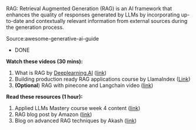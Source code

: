 
RAG:
Retrieval Augmented Generation (RAG) is an AI framework that enhances the quality of responses generated by LLMs by incorporating up-to-date and contextually relevant information from external sources during the generation process.

Source:awesome-generative-ai-guide 

- DONE

**Watch these videos (30 mins):**

1. What is RAG by [Deeplearning.AI](http://Deeplearning.AI) ([link](https://learn.deeplearning.ai/building-applications-vector-databases/lesson/3/retrieval-augmented-generation-(rag)))
2. Building production ready RAG applications course by LlamaIndex ([Link](https://www.youtube.com/watch?v=TRjq7t2Ms5I))
3. **(Optional**) RAG with pinecone and Langchain video ([link](https://www.youtube.com/watch?v=J_tCD_J6w3s))

**Read these resources (1 hour):**

1. Applied LLMs Mastery course week 4 content ([link](https://github.com/aishwaryanr/awesome-generative-ai-guide/blob/main/free_courses/Applied_LLMs_Mastery_2024/week4_RAG.md))
2. RAG blog post by Amazon ([link](https://docs.aws.amazon.com/sagemaker/latest/dg/jumpstart-foundation-models-customize-rag.html))
3. Blog on advanced RAG techniques by Akash ([link](https://akash-mathur.medium.com/advanced-rag-optimizing-retrieval-with-additional-context-metadata-using-llamaindex-aeaa32d7aa2f))
